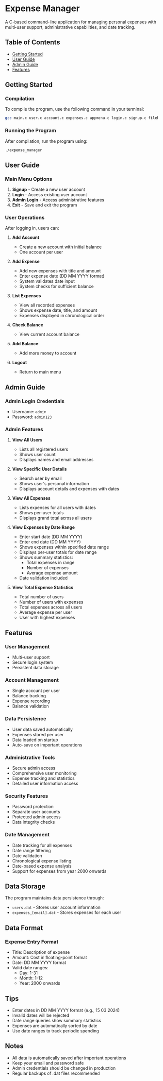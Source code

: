 # Expense Manager

A C-based command-line application for managing personal expenses with multi-user support, administrative capabilities, and date tracking.

## Table of Contents
- [Getting Started](#getting-started)
- [User Guide](#user-guide)
- [Admin Guide](#admin-guide)
- [Features](#features)

## Getting Started

### Compilation
To compile the program, use the following command in your terminal:
```bash
gcc main.c user.c account.c expenses.c appmenu.c login.c signup.c filehandler.c admin.c -o expense_manager
```

### Running the Program
After compilation, run the program using:
```bash
./expense_manager
```

## User Guide

### Main Menu Options
1. **Signup** - Create a new user account
2. **Login** - Access existing user account
3. **Admin Login** - Access administrative features
4. **Exit** - Save and exit the program

### User Operations
After logging in, users can:
1. **Add Account**
   - Create a new account with initial balance
   - One account per user

2. **Add Expense**
   - Add new expenses with title and amount
   - Enter expense date (DD MM YYYY format)
   - System validates date input
   - System checks for sufficient balance

3. **List Expenses**
   - View all recorded expenses
   - Shows expense date, title, and amount
   - Expenses displayed in chronological order

4. **Check Balance**
   - View current account balance

5. **Add Balance**
   - Add more money to account

6. **Logout**
   - Return to main menu

## Admin Guide

### Admin Login Credentials
- Username: `admin`
- Password: `admin123`

### Admin Features
1. **View All Users**
   - Lists all registered users
   - Shows user count
   - Displays names and email addresses

2. **View Specific User Details**
   - Search user by email
   - Shows user's personal information
   - Displays account details and expenses with dates

3. **View All Expenses**
   - Lists expenses for all users with dates
   - Shows per-user totals
   - Displays grand total across all users

4. **View Expenses by Date Range**
   - Enter start date (DD MM YYYY)
   - Enter end date (DD MM YYYY)
   - Shows expenses within specified date range
   - Displays per-user totals for date range
   - Shows summary statistics:
     * Total expenses in range
     * Number of expenses
     * Average expense amount
   - Date validation included

5. **View Total Expense Statistics**
   - Total number of users
   - Number of users with expenses
   - Total expenses across all users
   - Average expense per user
   - User with highest expenses

## Features

### User Management
- Multi-user support
- Secure login system
- Persistent data storage

### Account Management
- Single account per user
- Balance tracking
- Expense recording
- Balance validation

### Data Persistence
- User data saved automatically
- Expenses stored per user
- Data loaded on startup
- Auto-save on important operations

### Administrative Tools
- Secure admin access
- Comprehensive user monitoring
- Expense tracking and statistics
- Detailed user information access

### Security Features
- Password protection
- Separate user accounts
- Protected admin access
- Data integrity checks

### Date Management
- Date tracking for all expenses
- Date range filtering
- Date validation
- Chronological expense listing
- Date-based expense analysis
- Support for expenses from year 2000 onwards

## Data Storage
The program maintains data persistence through:
- `users.dat` - Stores user account information
- `expenses_[email].dat` - Stores expenses for each user

## Data Format

### Expense Entry Format
- Title: Description of expense
- Amount: Cost in floating-point format
- Date: DD MM YYYY format
- Valid date ranges:
  * Day: 1-31
  * Month: 1-12
  * Year: 2000 onwards

## Tips
- Enter dates in DD MM YYYY format (e.g., 15 03 2024)
- Invalid dates will be rejected
- Date range queries show summary statistics
- Expenses are automatically sorted by date
- Use date ranges to track periodic spending

## Notes
- All data is automatically saved after important operations
- Keep your email and password safe
- Admin credentials should be changed in production
- Regular backups of .dat files recommended 